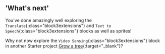 ## 'What's next'
You've done amazingly well exploring the `Translate`{:class="block3extensions"} and `Text to Speech`{:class="block3extensions"} blocks as well as sprites!

Why not now explore the `Video Sensing`{:class="block3extensions"} block in another Starter project [Grow a tree](https://projects.raspberrypi.org/en/projects/grow-a-tree){:target="_blank"}?
